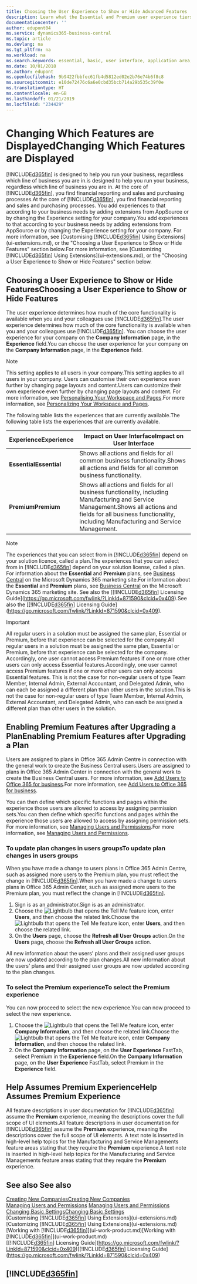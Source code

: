 ```yaml
---
title: Choosing the User Experience to Show or Hide Advanced Features | Microsoft Docs
description: Learn what the Essential and Premium user experience tiers mean for the user interface, application areas, and your company.
documentationcenter: ''
author: edupont04
ms.service: dynamics365-business-central
ms.topic: article
ms.devlang: na
ms.tgt_pltfrm: na
ms.workload: na
ms.search.keywords: essential, basic, user interface, application area, experience
ms.date: 10/01/2018
ms.author: edupont
ms.openlocfilehash: 9b9422fbbfec61fb4d5812ed02e2b76e74b6f8c8
ms.sourcegitcommit: e10de72476c6a6e0cbd35bcb714a29b535c39f0e
ms.translationtype: HT
ms.contentlocale: en-GB
ms.lasthandoff: 01/21/2019
ms.locfileid: "234429"
---
```

# <a name="changing-which-features-are-displayed"></a><span data-ttu-id="2388b-103">Changing Which Features are Displayed</span><span class="sxs-lookup"><span data-stu-id="2388b-103">Changing Which Features are Displayed</span></span>
[!INCLUDE[d365fin](includes/d365fin_md.md)] <span data-ttu-id="2388b-104">is designed to help you run your business, regardless which line of business you are in.</span><span class="sxs-lookup"><span data-stu-id="2388b-104">is designed to help you run your business, regardless which line of business you are in.</span></span> <span data-ttu-id="2388b-105">At the core of [!INCLUDE[d365fin](includes/d365fin_md.md)], you find financial reporting and sales and purchasing processes.</span><span class="sxs-lookup"><span data-stu-id="2388b-105">At the core of [!INCLUDE[d365fin](includes/d365fin_md.md)], you find financial reporting and sales and purchasing processes.</span></span> <span data-ttu-id="2388b-106">You add experiences to that according to your business needs by adding extensions from AppSource or by changing the Experience setting for your company.</span><span class="sxs-lookup"><span data-stu-id="2388b-106">You add experiences to that according to your business needs by adding extensions from AppSource or by changing the Experience setting for your company.</span></span> <span data-ttu-id="2388b-107">For more information, see [Customising [!INCLUDE[d365fin](includes/d365fin_md.md)] Using Extensions](ui-extensions.md), or the "Choosing a User Experience to Show or Hide Features" section below.</span><span class="sxs-lookup"><span data-stu-id="2388b-107">For more information, see [Customizing [!INCLUDE[d365fin](includes/d365fin_md.md)] Using Extensions](ui-extensions.md), or the "Choosing a User Experience to Show or Hide Features" section below.</span></span>

## <a name="choosing-a-user-experience-to-show-or-hide-features"></a><span data-ttu-id="2388b-108">Choosing a User Experience to Show or Hide Features</span><span class="sxs-lookup"><span data-stu-id="2388b-108">Choosing a User Experience to Show or Hide Features</span></span>
<span data-ttu-id="2388b-109">The user experience determines how much of the core functionality is available when you and your colleagues use [!INCLUDE[d365fin](includes/d365fin_md.md)].</span><span class="sxs-lookup"><span data-stu-id="2388b-109">The user experience determines how much of the core functionality is available when you and your colleagues use [!INCLUDE[d365fin](includes/d365fin_md.md)].</span></span> <span data-ttu-id="2388b-110">You can choose the user experience for your company on the **Company Information** page, in the **Experience** field.</span><span class="sxs-lookup"><span data-stu-id="2388b-110">You can choose the user experience for your company on the **Company Information** page, in the **Experience** field.</span></span>

> [!NOTE]  
> <span data-ttu-id="2388b-111">This setting applies to all users in your company.</span><span class="sxs-lookup"><span data-stu-id="2388b-111">This setting applies to all users in your company.</span></span> <span data-ttu-id="2388b-112">Users can customise their own experience even further by changing page layouts and content.</span><span class="sxs-lookup"><span data-stu-id="2388b-112">Users can customize their own experience even further by changing page layouts and content.</span></span> <span data-ttu-id="2388b-113">For more information, see [Personalising Your Workspace and Pages](ui-personalization-user.md).</span><span class="sxs-lookup"><span data-stu-id="2388b-113">For more information, see [Personalizing Your Workspace and Pages](ui-personalization-user.md).</span></span>  

<span data-ttu-id="2388b-114">The following table lists the experiences that are currently available.</span><span class="sxs-lookup"><span data-stu-id="2388b-114">The following table lists the experiences that are currently available.</span></span>

| <span data-ttu-id="2388b-115">Experience</span><span class="sxs-lookup"><span data-stu-id="2388b-115">Experience</span></span> | <span data-ttu-id="2388b-116">Impact on User Interface</span><span class="sxs-lookup"><span data-stu-id="2388b-116">Impact on User Interface</span></span> |
| --- | --- |
| <span data-ttu-id="2388b-117">**Essential**</span><span class="sxs-lookup"><span data-stu-id="2388b-117">**Essential**</span></span> |<span data-ttu-id="2388b-118">Shows all actions and fields for all common business functionality.</span><span class="sxs-lookup"><span data-stu-id="2388b-118">Shows all actions and fields for all common business functionality.</span></span>|
| <span data-ttu-id="2388b-119">**Premium**</span><span class="sxs-lookup"><span data-stu-id="2388b-119">**Premium**</span></span> |<span data-ttu-id="2388b-120">Shows all actions and fields for all business functionality, including Manufacturing and Service Management.</span><span class="sxs-lookup"><span data-stu-id="2388b-120">Shows all actions and fields for all business functionality, including Manufacturing and Service Management.</span></span>|

> [!NOTE]  
> <span data-ttu-id="2388b-121">The experiences that you can select from in [!INCLUDE[d365fin](includes/d365fin_md.md)] depend on your solution licence, called a plan.</span><span class="sxs-lookup"><span data-stu-id="2388b-121">The experiences that you can select from in [!INCLUDE[d365fin](includes/d365fin_md.md)] depend on your solution license, called a plan.</span></span> <span data-ttu-id="2388b-122">For information about the **Essential** and **Premium** plans, see [Business Central](https://go.microsoft.com/fwlink/?linkid=870242) on the Microsoft Dynamics 365 marketing site.</span><span class="sxs-lookup"><span data-stu-id="2388b-122">For information about the **Essential** and **Premium** plans, see [Business Central](https://go.microsoft.com/fwlink/?linkid=870242) on the Microsoft Dynamics 365 marketing site.</span></span> <span data-ttu-id="2388b-123">See also the [[!INCLUDE[d365fin](includes/d365fin_md.md)] Licensing Guide](https://go.microsoft.com/fwlink/?LinkId=871590&clcid=0x409).</span><span class="sxs-lookup"><span data-stu-id="2388b-123">See also the [[!INCLUDE[d365fin](includes/d365fin_md.md)] Licensing Guide](https://go.microsoft.com/fwlink/?LinkId=871590&clcid=0x409).</span></span>

> [!IMPORTANT]  
> <span data-ttu-id="2388b-124">All regular users in a solution must be assigned the same plan, Essential or Premium, before that experience can be selected for the company.</span><span class="sxs-lookup"><span data-stu-id="2388b-124">All regular users in a solution must be assigned the same plan, Essential or Premium, before that experience can be selected for the company.</span></span> <span data-ttu-id="2388b-125">Accordingly, one user cannot access Premium features if one or more other users can only access Essential features.</span><span class="sxs-lookup"><span data-stu-id="2388b-125">Accordingly, one user cannot access Premium features if one or more other users can only access Essential features.</span></span> <span data-ttu-id="2388b-126">This is not the case for non-regular users of type Team Member, Internal Admin, External Accountant, and Delegated Admin, who can each be assigned a different plan than other users in the solution.</span><span class="sxs-lookup"><span data-stu-id="2388b-126">This is not the case for non-regular users of type Team Member, Internal Admin, External Accountant, and Delegated Admin, who can each be assigned a different plan than other users in the solution.</span></span>

## <a name="enabling-premium-features-after-upgrading-a-plan"></a><span data-ttu-id="2388b-127">Enabling Premium Features after Upgrading a Plan</span><span class="sxs-lookup"><span data-stu-id="2388b-127">Enabling Premium Features after Upgrading a Plan</span></span>
<span data-ttu-id="2388b-128">Users are assigned to plans in Office 365 Admin Centre in connection with the general work to create the Business Central users.</span><span class="sxs-lookup"><span data-stu-id="2388b-128">Users are assigned to plans in Office 365 Admin Center in connection with the general work to create the Business Central users.</span></span> <span data-ttu-id="2388b-129">For more information, see [Add Users to Office 365 for business](https://support.office.com/en-us/article/Add-users-to-Office-365-for-business-435ccec3-09dd-4587-9ebd-2f3cad6bc2bc).</span><span class="sxs-lookup"><span data-stu-id="2388b-129">For more information, see [Add Users to Office 365 for business](https://support.office.com/en-us/article/Add-users-to-Office-365-for-business-435ccec3-09dd-4587-9ebd-2f3cad6bc2bc).</span></span>

<span data-ttu-id="2388b-130">You can then define which specific functions and pages within the experience those users are allowed to access by assigning permission sets.</span><span class="sxs-lookup"><span data-stu-id="2388b-130">You can then define which specific functions and pages within the experience those users are allowed to access by assigning permission sets.</span></span> <span data-ttu-id="2388b-131">For more information, see [Managing Users and Permissions](ui-how-users-permissions.md).</span><span class="sxs-lookup"><span data-stu-id="2388b-131">For more information, see [Managing Users and Permissions](ui-how-users-permissions.md).</span></span>

### <a name="to-update-plan-changes-in-users-groups"></a><span data-ttu-id="2388b-132">To update plan changes in users groups</span><span class="sxs-lookup"><span data-stu-id="2388b-132">To update plan changes in users groups</span></span>
<span data-ttu-id="2388b-133">When you have made a change to users plans in Office 365 Admin Centre, such as assigned more users to the Premium plan, you must reflect the change in [!INCLUDE[d365fin](includes/d365fin_md.md)].</span><span class="sxs-lookup"><span data-stu-id="2388b-133">When you have made a change to users plans in Office 365 Admin Center, such as assigned more users to the Premium plan, you must reflect the change in [!INCLUDE[d365fin](includes/d365fin_md.md)].</span></span>

1. <span data-ttu-id="2388b-134">Sign is as an administrator.</span><span class="sxs-lookup"><span data-stu-id="2388b-134">Sign is as an administrator.</span></span>
2. <span data-ttu-id="2388b-135">Choose the ![Lightbulb that opens the Tell Me feature](media/ui-search/search_small.png "Tell me what you want to do") icon, enter **Users**, and then choose the related link.</span><span class="sxs-lookup"><span data-stu-id="2388b-135">Choose the ![Lightbulb that opens the Tell Me feature](media/ui-search/search_small.png "Tell me what you want to do") icon, enter **Users**, and then choose the related link.</span></span>
3. <span data-ttu-id="2388b-136">On the **Users** page, choose the **Refresh all User Groups** action.</span><span class="sxs-lookup"><span data-stu-id="2388b-136">On the **Users** page, choose the **Refresh all User Groups** action.</span></span>

<span data-ttu-id="2388b-137">All new information about the users’ plans and their assigned user groups are now updated according to the plan changes.</span><span class="sxs-lookup"><span data-stu-id="2388b-137">All new information about the users’ plans and their assigned user groups are now updated according to the plan changes.</span></span>

### <a name="to-select-the-premium-experience"></a><span data-ttu-id="2388b-138">To select the Premium experience</span><span class="sxs-lookup"><span data-stu-id="2388b-138">To select the Premium experience</span></span>
<span data-ttu-id="2388b-139">You can now proceed to select the new experience.</span><span class="sxs-lookup"><span data-stu-id="2388b-139">You can now proceed to select the new experience.</span></span>
1. <span data-ttu-id="2388b-140">Choose the ![Lightbulb that opens the Tell Me feature](media/ui-search/search_small.png "Tell me what you want to do") icon, enter **Company Information**, and then choose the related link.</span><span class="sxs-lookup"><span data-stu-id="2388b-140">Choose the ![Lightbulb that opens the Tell Me feature](media/ui-search/search_small.png "Tell me what you want to do") icon, enter **Company Information**, and then choose the related link.</span></span>
2. <span data-ttu-id="2388b-141">On the **Company Information** page, on the **User Experience** FastTab, select Premium  in the **Experience** field.</span><span class="sxs-lookup"><span data-stu-id="2388b-141">On the **Company Information** page, on the **User Experience** FastTab, select Premium  in the **Experience** field.</span></span>

## <a name="help-assumes-premium-experience"></a><span data-ttu-id="2388b-142">Help Assumes Premium Experience</span><span class="sxs-lookup"><span data-stu-id="2388b-142">Help Assumes Premium Experience</span></span>
<span data-ttu-id="2388b-143">All feature descriptions in user documentation for [!INCLUDE[d365fin](includes/d365fin_md.md)] assume the **Premium** experience, meaning the descriptions cover the full scope of UI elements.</span><span class="sxs-lookup"><span data-stu-id="2388b-143">All feature descriptions in user documentation for [!INCLUDE[d365fin](includes/d365fin_md.md)] assume the **Premium** experience, meaning the descriptions cover the full scope of UI elements.</span></span> <span data-ttu-id="2388b-144">A text note is inserted in high-level help topics for the Manufacturing and Service Managements feature areas stating that they require the **Premium** experience.</span><span class="sxs-lookup"><span data-stu-id="2388b-144">A text note is inserted in high-level help topics for the Manufacturing and Service Managements feature areas stating that they require the **Premium** experience.</span></span>

## <a name="see-also"></a><span data-ttu-id="2388b-145">See also </span><span class="sxs-lookup"><span data-stu-id="2388b-145">See also</span></span>
[<span data-ttu-id="2388b-146">Creating New Companies</span><span class="sxs-lookup"><span data-stu-id="2388b-146">Creating New Companies</span></span>](about-new-company.md)  
<span data-ttu-id="2388b-147">[Managing Users and Permissions](ui-how-users-permissions.md)  </span><span class="sxs-lookup"><span data-stu-id="2388b-147">[Managing Users and Permissions](ui-how-users-permissions.md)  </span></span>  
[<span data-ttu-id="2388b-148">Changing Basic Settings</span><span class="sxs-lookup"><span data-stu-id="2388b-148">Changing Basic Settings</span></span>](ui-change-basic-settings.md)  
<span data-ttu-id="2388b-149">[Customising [!INCLUDE[d365fin](includes/d365fin_md.md)] Using Extensions](ui-extensions.md)</span><span class="sxs-lookup"><span data-stu-id="2388b-149">[Customizing [!INCLUDE[d365fin](includes/d365fin_md.md)] Using Extensions](ui-extensions.md)</span></span>  
<span data-ttu-id="2388b-150">[Working with [!INCLUDE[d365fin](includes/d365fin_md.md)]](ui-work-product.md)</span><span class="sxs-lookup"><span data-stu-id="2388b-150">[Working with [!INCLUDE[d365fin](includes/d365fin_md.md)]](ui-work-product.md)</span></span>  
<span data-ttu-id="2388b-151">[[!INCLUDE[d365fin](includes/d365fin_md.md)] Licensing Guide](https://go.microsoft.com/fwlink/?LinkId=871590&clcid=0x409)</span><span class="sxs-lookup"><span data-stu-id="2388b-151">[[!INCLUDE[d365fin](includes/d365fin_md.md)] Licensing Guide](https://go.microsoft.com/fwlink/?LinkId=871590&clcid=0x409)</span></span>

## [!INCLUDE[d365fin](includes/free_trial_md.md)]  
